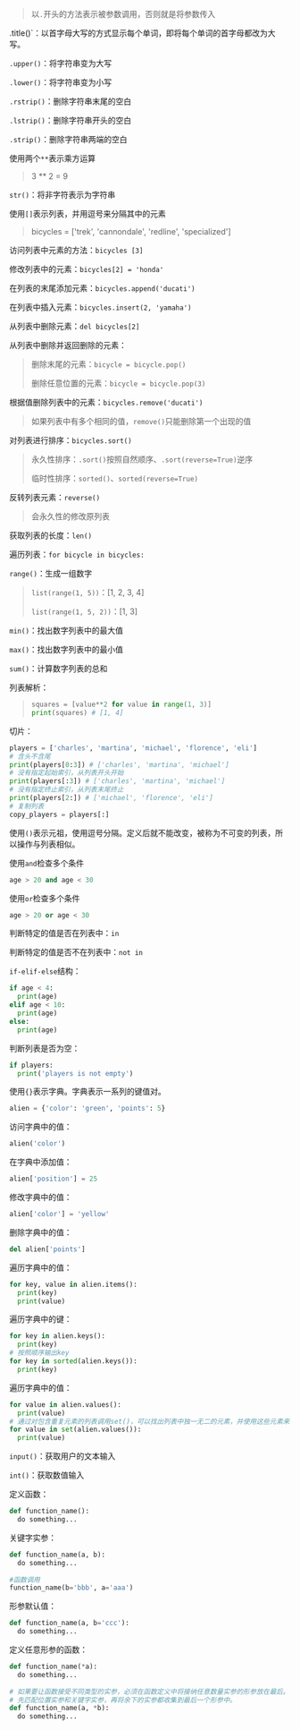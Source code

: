 > 以`.`开头的方法表示被参数调用，否则就是将参数传入

.title()`：以首字母大写的方式显示每个单词，即将每个单词的首字母都改为大写。

`.upper()`：将字符串变为大写

`.lower()`：将字符串变为小写

`.rstrip()`：删除字符串末尾的空白

`.lstrip()`：删除字符串开头的空白

`.strip()`：删除字符串两端的空白

使用两个`**`表示乘方运算

> 3 ** 2 = 9

`str()`：将非字符表示为字符串

使用`[]`表示列表，并用逗号来分隔其中的元素

> bicycles = ['trek', 'cannondale', 'redline', 'specialized']

访问列表中元素的方法：`bicycles [3]`

修改列表中的元素：`bicycles[2] = 'honda'`

在列表的末尾添加元素：`bicycles.append('ducati')`

在列表中插入元素：`bicycles.insert(2, 'yamaha')`

从列表中删除元素：`del bicycles[2]`

从列表中删除并返回删除的元素：

> 删除末尾的元素：`bicycle = bicycle.pop()`
>
> 删除任意位置的元素：`bicycle = bicycle.pop(3)`

根据值删除列表中的元素：`bicycles.remove('ducati')`

> 如果列表中有多个相同的值，`remove()`只能删除第一个出现的值

对列表进行排序：`bicycles.sort()`

> 永久性排序：`.sort()`按照自然顺序、`.sort(reverse=True)`逆序
>
> 临时性排序：`sorted()`、`sorted(reverse=True)`

反转列表元素：`reverse()`

> 会永久性的修改原列表

获取列表的长度：`len()`

遍历列表：`for bicycle in bicycles:`

`range()`：生成一组数字

> `list(range(1, 5))`：[1, 2, 3, 4]
>
> `list(range(1, 5, 2))`：[1, 3]

`min()`：找出数字列表中的最大值

`max()`：找出数字列表中的最小值

`sum()`：计算数字列表的总和

列表解析：

> ```python
> squares = [value**2 for value in range(1, 3)]
> print(squares) # [1, 4]
> ```

切片：

```python
players = ['charles', 'martina', 'michael', 'florence', 'eli']
# 含头不含尾
print(players[0:3]) # ['charles', 'martina', 'michael'] 
# 没有指定起始索引，从列表开头开始
print(players[:3]) # ['charles', 'martina', 'michael'] 
# 没有指定终止索引，从列表末尾终止
print(players[2:]) # ['michael', 'florence', 'eli']
# 复制列表
copy_players = players[:]
```

使用`()`表示元祖，使用逗号分隔。定义后就不能改变，被称为不可变的列表，所以操作与列表相似。

使用`and`检查多个条件

```python
age > 20 and age < 30
```

使用`or`检查多个条件

```python
age > 20 or age < 30
```

判断特定的值是否在列表中：`in`

判断特定的值是否不在列表中：`not in`

`if-elif-else`结构：

```python
if age < 4:
  print(age)
elif age < 10:
  print(age)
else:
  print(age)
```

判断列表是否为空：

```python
if players:
  print('players is not empty')
```

使用`{}`表示字典。字典表示一系列的键值对。

```python
alien = {'color': 'green', 'points': 5}
```

访问字典中的值：

```python
alien('color')
```

在字典中添加值：

```python
alien['position'] = 25
```

修改字典中的值：

```python
alien['color'] = 'yellow'
```

删除字典中的值：

```python
del alien['points']
```

遍历字典中的值：

```python
for key, value in alien.items():
  print(key)
  print(value)
```

遍历字典中的键：

```python
for key in alien.keys():
  print(key)
# 按照顺序输出key
for key in sorted(alien.keys()):
  print(key)
```

遍历字典中的值：

```python
for value in alien.values():
  print(value)
# 通过对包含重复元素的列表调用set()，可以找出列表中独一无二的元素，并使用这些元素来创建一个集合。
for value in set(alien.values()):
  print(value)
```

`input()`：获取用户的文本输入

`int()`：获取数值输入

定义函数：

```python
def function_name():
  do something...
```

关键字实参：

```python
def function_name(a, b):
  do something...
  
#函数调用
function_name(b='bbb', a='aaa')
```

形参默认值：

```python
def function_name(a, b='ccc'):
  do something...
```

定义任意形参的函数：

```python
def function_name(*a):
  do something...
 
# 如果要让函数接受不同类型的实参，必须在函数定义中将接纳任意数量实参的形参放在最后。
# 先匹配位置实参和关键字实参，再将余下的实参都收集到最后一个形参中。
def function_name(a, *b):
  do something...
```









